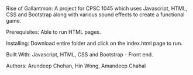 Rise of Gallantmon: 
A project for CPSC 1045 which uses Javascript, HTML, CSS and Bootstrap along with various sound effects to create a functional game.

Prerequisites:
Able to run HTML pages.

Installing:
Download entire folder and click on the index.html page to run.

Built With:
Javascript, HTML, CSS and Bootstrap - Front end.

Authors:
Arundeep Chohan, Hin Wong, Amandeep Chahal
